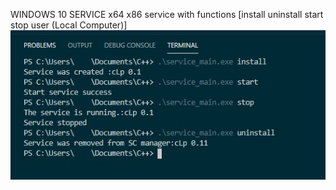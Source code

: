 WINDOWS 10 SERVICE x64 x86
service with functions [install uninstall start stop user  (Local Computer)]
![Image 2](cmd.jpg)
